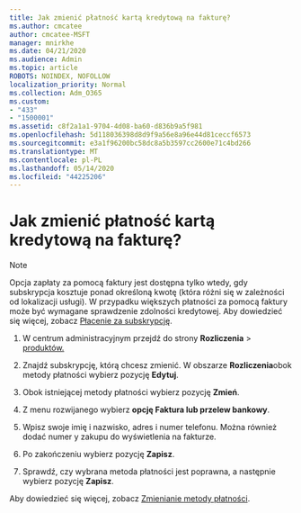 ```yaml
---
title: Jak zmienić płatność kartą kredytową na fakturę?
ms.author: cmcatee
author: cmcatee-MSFT
manager: mnirkhe
ms.date: 04/21/2020
ms.audience: Admin
ms.topic: article
ROBOTS: NOINDEX, NOFOLLOW
localization_priority: Normal
ms.collection: Adm_O365
ms.custom:
- "433"
- "1500001"
ms.assetid: c8f2a1a1-9704-4d08-ba60-d836b9a5f981
ms.openlocfilehash: 5d118036398d8d9f9a56e8a96e44d81ceccf6573
ms.sourcegitcommit: e3a1f96200bc58dc8a5b3597cc2600e71c4bd266
ms.translationtype: MT
ms.contentlocale: pl-PL
ms.lasthandoff: 05/14/2020
ms.locfileid: "44225206"
---
```

# <a name="how-do-i-change-from-credit-card-payments-to-invoice"></a>Jak zmienić płatność kartą kredytową na fakturę?

> [!NOTE]
> Opcja zapłaty za pomocą faktury jest dostępna tylko wtedy, gdy subskrypcja kosztuje ponad określoną kwotę (która różni się w zależności od lokalizacji usługi). W przypadku większych płatności za pomocą faktury może być wymagane sprawdzenie zdolności kredytowej. Aby dowiedzieć się więcej, zobacz [Płacenie za subskrypcję](https://docs.microsoft.com/office365/admin/subscriptions-and-billing/pay-for-your-subscription).

1. W centrum administracyjnym przejdź do strony **Rozliczenia**  >  [produktów.](https://go.microsoft.com/fwlink/p/?linkid=842054)

2. Znajdź subskrypcję, którą chcesz zmienić. W obszarze **Rozliczenia**obok metody płatności wybierz pozycję **Edytuj**.

3. Obok istniejącej metody płatności wybierz pozycję **Zmień**.

4. Z menu rozwijanego wybierz **opcję Faktura lub przelew bankowy**.

5. Wpisz swoje imię i nazwisko, adres i numer telefonu. Można również dodać numer y zakupu do wyświetlenia na fakturze.

6. Po zakończeniu wybierz pozycję **Zapisz**.

7. Sprawdź, czy wybrana metoda płatności jest poprawna, a następnie wybierz pozycję **Zapisz**.

Aby dowiedzieć się więcej, zobacz [Zmienianie metody płatności](https://docs.microsoft.com/microsoft-365/commerce/billing-and-payments/change-payment-method).